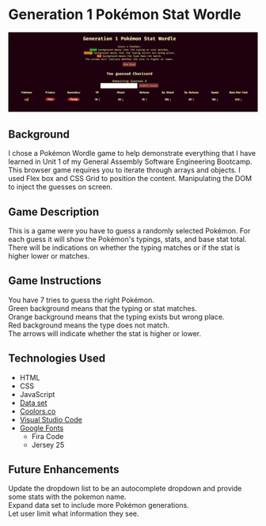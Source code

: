 # Generation 1 Pokémon Stat Wordle

![game picture](./assets/game-picture.png)  

## Background

I chose a Pokémon Wordle game to help demonstrate everything that I have learned in Unit 1 of my General Assembly Software Engineering Bootcamp. This browser game requires you to iterate through arrays and objects. I used Flex box and CSS Grid to position the content. Manipulating the DOM to inject the guesses on screen.

## Game Description

This is a game were you have to guess a randomly selected Pokémon.
For each guess it will show the Pokémon's typings, stats, and base stat total.
There will be indications on whether the typing matches or if the stat is higher lower or matches.

## Game Instructions

You have 7 tries to guess the right Pokémon.  
Green background means that the typing or stat matches.  
Orange background means that the typing exists but wrong place.  
Red background means the type does not match.  
The arrows will indicate whether the stat is higher or lower.

## Technologies Used

* HTML
* CSS
* JavaScript
* [Data set](https://github.com/Purukitto/pokemon-data.json/blob/master/pokedex.json)
* [Coolors.co](https://coolors.co/)
* [Visual Studio Code](https://code.visualstudio.com/)
* [Google Fonts](https://fonts.google.com/) 
    * Fira Code 
    * Jersey 25

## Future Enhancements

Update the dropdown list to be an autocomplete dropdown and provide some stats with the pokemon name.  
Expand data set to include more Pokémon generations.  
Let user limit what information they see.